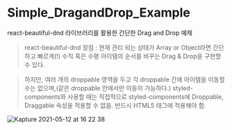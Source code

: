 # Simple_DragandDrop_Example
react-beautiful-dnd 라이브러리를 활용한 간단한 Drag and Drop 예제



> react-beautiful-dnd 장점 : 현재 관리 되는 상태가 Array or Object라면 간단하고 빠르게(!) 수직 혹은 수평 아이템의 순서를 바꾸는 Drag & Drop을 구현할 수 있다.

> 하지만, 여러 개의 droppable 영역을 두고 각 droppable 간에 아이템을 이동할 수는 없으며,(같은 droppable 안에서만 이동이 가능하다.) 
  styled-components와 사용할 때는 직접적으로 styled-components에 Droppable, Draggable 속성을 적용할 수 없음. 반드시 HTML5 태그에 적용해야 함.
  

![Kapture 2021-05-12 at 16 22 38](https://user-images.githubusercontent.com/49034615/117935110-588e5800-b33e-11eb-9e43-c449c42e0185.gif)
